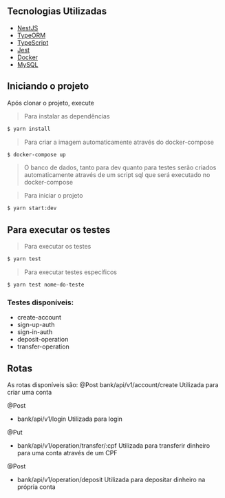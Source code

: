 ## Tecnologias Utilizadas

- [NestJS](https://nestjs.com/)
- [TypeORM](https://typeorm.io/)
- [TypeScript](https://www.typescriptlang.org/)
- [Jest](https://jestjs.io/)
- [Docker](https://www.docker.com/)
- [MySQL](https://www.mysql.com/)

## Iniciando o projeto

Após clonar o projeto, execute

> Para instalar as dependências

```bash
$ yarn install
```

> Para criar a imagem automaticamente através do docker-compose

```bash
$ docker-compose up
```

> O banco de dados, tanto para dev quanto para testes serão criados automaticamente através de um script sql que será executado no docker-compose

> Para iniciar o projeto

```bash
$ yarn start:dev
```

## Para executar os testes

> Para executar os testes

```bash
$ yarn test
```

> Para executar testes específicos

```bash
$ yarn test nome-do-teste
```

### Testes disponíveis:

- create-account
- sign-up-auth
- sign-in-auth
- deposit-operation
- transfer-operation

## Rotas

As rotas disponíveis são:
@Post
bank/api/v1/account/create
Utilizada para criar uma conta

@Post

- bank/api/v1/login
  Utilizada para login

@Put

- bank/api/v1/operation/transfer/:cpf
  Utilizada para transferir dinheiro para uma conta através de um CPF

@Post

- bank/api/v1/operation/deposit
  Utilizada para depositar dinheiro na própria conta
